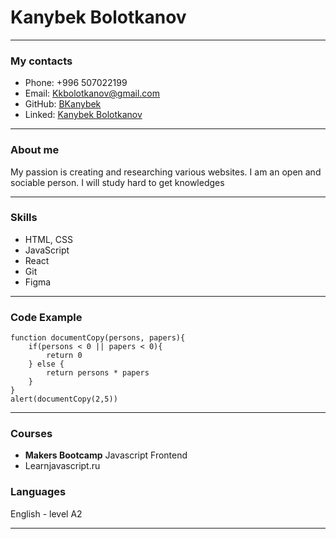 # Kanybek Bolotkanov
***
### My contacts
* Phone: +996 507022199
* Email: Kkbolotkanov@gmail.com
* GitHub: [BKanybek](https://github.com/BKanybek)
* Linked: [Kanybek Bolotkanov](https://www.linkedin.com/in/kanybek-bolotkanov-94a110234/)
____
### About me

My passion is creating and researching various websites. I am an open and sociable person. I will study hard to get knowledges

---

### Skills
* HTML, CSS
* JavaScript
* React
* Git
* Figma
***

### Code Example
```
function documentCopy(persons, papers){
    if(persons < 0 || papers < 0){
        return 0
    } else {
        return persons * papers
    }
}
alert(documentCopy(2,5))
```
---

### Courses

*  __Makers Bootcamp__  Javascript Frontend
* Learnjavascript.ru

### Languages

English - level A2

---
